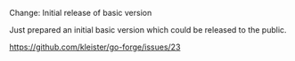 Change: Initial release of basic version

Just prepared an initial basic version which could be released to the public.

https://github.com/kleister/go-forge/issues/23
